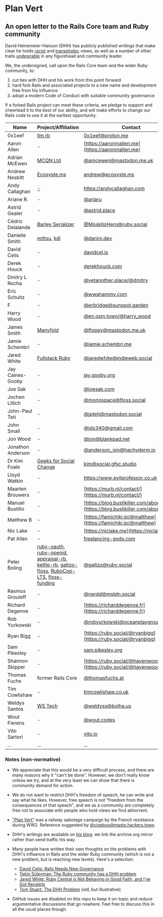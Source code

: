 # Plan Vert
## An open letter to the Rails Core team and Ruby community

David Heinemeier-Hanson (DHH) has publicly published writings that make clear he holds [racist](https://web.archive.org/web/20250920182553/http://world.hey.com/dhh/as-i-remember-london-e7d38e64) and [transphobic](https://web.archive.org/web/20250920061926/https://world.hey.com/dhh/gender-and-sexuality-alliances-in-primary-school-at-cis-97f66c06) views, as well as a number of other traits [undesirable](https://tomstu.art/the-dhh-problem) in any figurehead and community leader.

We, the undersigned, call upon the Rails Core team and the wider Ruby community, to:

1. cut ties with DHH and his work from this point forward
2. hard fork Rails and associated projects to a new name and development free from his influence
3. adopt a modern Code of Conduct with suitable community governance

If a forked Rails project can meet these criteria, we pledge to support and cheerlead it to the best of our ability, and will make efforts to change our Rails code to use it at the earliest opportunity.

<!-- Please add your name in alphabetical order! -->
|Name|Project/Affiliation|Contact|
|-|-|-|
|0x1eef|[llm.rb](https://github.com/llmrb/llm)|0x1eef@proton.me|
|Aaron Allen|-|[https://aaronmallen.me](https://aaronmallen.me)|
|Adrian McEwen|[MCQN Ltd](https://mcqn.com)|[@amcewen@mastodon.me.uk](https://mastodon.me.uk/@amcewen)|
|Andrew Nesbitt|[Ecosyste.ms](https://ecosyste.ms)|andrew@ecosyste.ms|
|Andy Callaghan|[-](https://andycallaghan.com)|https://andycallaghan.com|
|Ariane R.|-|[@ariaru](https://ruby.social/@ariaru)|
|Astrid Gealer|-|[@astrid.place](https://bsky.app/profile/astrid.place)|
|Cédric Delalande|[Barley Serializer](https://github.com/MoskitoHero/barley)|[@MoskitoHero@ruby.social](https://ruby.social/@MoskitoHero)|
|Danielle Smith|[mittsu](https://github.com/danini-the-panini/mittsu), [kdl](https://github.com/danini-the-panini/kdl-rb)|[@danini.dev](https://bsky.app/profile/danini.dev)
|David Celis|-|[davidcel.is](https://davidcel.is/about)|
|Derek Houck|-|[derekhouck.com](https://derekhouck.com)|
|Dmitry L Rocha|-|[@yetanother.place/@dmitry](https://yetanother.place/@dmitry)|
|Eric Schultz|-|[@wwahammy.com](https://wwahammy.com)
|F|-|[@erbridge@sunspot.garden](https://sunspot.garden/@erbridge)|
|Harry Wood|-|[@en.osm.town/@harry_wood](https://en.osm.town/@harry_wood)|
|James Smith|[Manyfold](https://manyfold.app)|[@floppy@mastodon.me.uk](https://mastodon.me.uk/@Floppy)|
|Jamie Schembri|-|[@jamie.schembri.me](https://bsky.app/profile/jamie.schembri.me)|
|Jared White|[Fullstack Ruby](https://fullstackruby.dev)|[@jaredwhite@indieweb.social](https://indieweb.social/@jaredwhite)|
|Jay Caines-Gooby|-|[jay.gooby.org](https://jay.gooby.org)|
|Joe Sak|-|[@joesak.com](https://bsky.app/profile/joesak.com)
|Jochen Lillich|-|[@monospace@floss.social](https://floss.social/@monospace)|
|John-Paul Teti|-|[@jpteti@mastodon.social](https://mastodon.social/@jpteti)|
|John Small|-|@jds340@gmail.com|
|Jon Wood|-|[@jon@blankpad.net](https://activitypub.blankpad.net/@jon@blankpad.net/)|
|Jonathon Anderson|-|[@anderson_jon@hachyderm.io](https://hachyderm.io/@anderson_jon)|
|Dr Kim Foale|[Geeks for Social Change](https://gfsc.community/)|[kim@social.gfsc.studio](https://social.gfsc.studio/@kim)
|Lloyd Watkin|-|https://www.evilprofessor.co.uk
|Maarten Brouwers|-|[https://murb.nl/contact/](https://murb.nl/contact/)|
|Manuel Bustillo|-|[https://blog.bustikiller.com/about/](https://blog.bustikiller.com/about/)|
|Matthew B|-|[https://famichiki.jp/@matthew](https://famichiki.jp/@matthew)|
|Nic Lake|-|[https://niclake.me](https://niclake.me)|
|Pat Allan|-|[freelancing-gods.com](https://freelancing-gods.com)|
|Peter Boling|[ruby-oauth](https://github.com/ruby-oauth), [ruby-openid](https://github.com/ruby-openid), [appraisal-rb](https://github.com/appraisal-rb), [kettle-rb](https://github.com/kettle-rb), [galtzo-floss](https://github.com/galtzo-floss), [RuboCop-LTS](https://github.com/rubocop-lts), [floss-funding](https://github.com/floss-funding)|[@galtzo@ruby.social](https://ruby.social/@galtzo)|
|Rasmus Grouleff|-|[@nerdd@mstdn.social](https://mstdn.social/@nerdd)|
|Richard Degenne|-|[https://richarddegenne.fr](https://richarddegenne.fr)|
|Rob Yurkowski|-|[@robyurkowski@oceanplayground.social](https://oceanplayground.social/@robyurkowski)|
|Ryan Bigg|-|[https://ruby.social/@ryanbigg](https://ruby.social/@ryanbigg)|
|Sam Pikesley|-|[sam.pikesley.org](https://sam.pikesley.org/)|
|Shannon Skipper|-|[https://ruby.social/@havenwood](https://ruby.social/@havenwood)|
|Thomas Fuchs|former Rails Core|[@thomasfuchs.at](https://bsky.app/profile/thomasfuchs.at‬)|
|Tim Cowlishaw|-|[timcowlishaw.co.uk](https://www.timcowlishaw.co.uk)|
|Weldys Santos|[WS Tech](https://www.github.com/weldyss)|[@weldyss@bolha.us](https://bolha.us/@weldyss)|
|Wout Fierens|-|[@wout.codes](https://bsky.app/profile/wout.codes)|
|Vito Sartori|-|[vito.io](https://vito.io)|
|...|...|...|
<!-- Please add your name in alphabetical order! -->

### Notes (non-normative)

* We appreciate that this would be a very difficult process, and there are many reasons why it "can't be done". However, we don't really know unless we try, and at the very least we can show that there is community demand for action.

* We do not want to restrict DHH's freedom of speech, he can write and say what he likes. However, free speech is not "freedom from the consequences of that speech", and we as a community are completely free not to associate with people who hold views we find abhorrent.

* ["Plan Vert"](https://en.wikipedia.org/wiki/Railway_sabotage_during_World_War_II#France) was a railway sabotage campaign by the French resistance during WW2. Reference suggested by [@cinebox@masto.hackers.town](https://masto.hackers.town/@cinebox/115210459164892947).

* DHH's writings are available on [his blog](https://web.archive.org/web/20250920182553/world.hey.com/dhh); we link the archive.org mirror rather than send traffic his way.

* Many people have written their own thoughts on the problems with DHH's influence in Rails and the wider Ruby community (which is not a new problem, but is reaching new levels). Here's a selection:
  * [David Celis: Rails Needs New Governance](https://davidcel.is/articles/rails-needs-new-governance)
  * [Tekin Süleyman: The Ruby community has a DHH problem](https://tekin.co.uk/2025/09/the-ruby-community-has-a-dhh-problem)
  * [Jared White: Ruby Central is Not Behaving in Good Faith, and I’ve Got Receipts](https://jaredwhite.com/articles/ruby-central-is-not-operating-in-good-faith)
  * [Tom Stuart: The DHH Problem](https://tomstu.art/the-dhh-problem) (old, but illustrative)

* GitHub issues are disabled on this repo to keep it on-topic and reduce argumentative discussions that go nowhere. Feel free to discuss this in all the usual places though.
